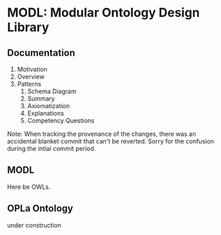 # MODL: Modular Ontology Design Library

## Documentation
1. Motivation 
2. Overview
3. Patterns
	1. Schema Diagram
	2. Summary
	3. Axiomatization
	4. Explanations
	5. Competency Questions 

Note: When tracking the provenance of the changes, there was an accidental blanket commit that can't be reverted. Sorry for the confusion during the intial commit period.

## MODL
Here be OWLs.

## OPLa Ontology
under construction
